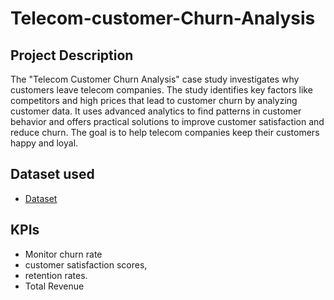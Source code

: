 # Telecom-customer-Churn-Analysis
## Project Description


The "Telecom Customer Churn Analysis" case study investigates why customers leave telecom companies. The study identifies key factors like competitors and high prices that lead to customer churn by analyzing customer data. It uses advanced analytics to find patterns in customer behavior and offers practical solutions to improve customer satisfaction and reduce churn. The goal is to help telecom companies keep their customers happy and loyal.

## Dataset used
- <a href="https://github.com/Ujjwalthakur018/Telecom-customer-Churn-Analysis/blob/main/telecom%20churn%20dashboard.xlsx">Dataset</a>

## KPIs
- Monitor churn rate
- customer satisfaction scores, 
- retention rates.
- Total Revenue



